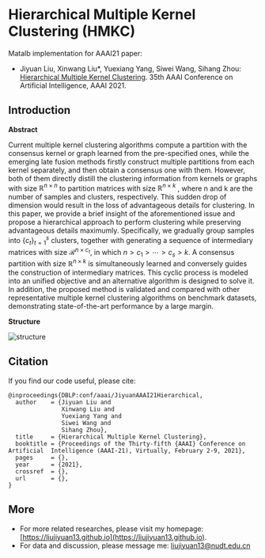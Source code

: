 # Hierarchical Multiple Kernel Clustering (HMKC)

Matalb implementation for AAAI21 paper:

- Jiyuan Liu, Xinwang Liu\*, Yuexiang Yang, Siwei Wang, Sihang Zhou: [Hierarchical Multiple Kernel Clustering](https://liujiyuan13.github.io/pubs/HMKC.pdf). 35th AAAI Conference on Artificial Intelligence, AAAI 2021.

## Introduction
**Abstract**

Current multiple kernel clustering algorithms compute a partition with the consensus kernel or graph learned from the pre-specified ones, while the emerging late fusion methods firstly construct multiple partitions from each kernel separately, and then obtain a consensus one with them. However, both of them directly distill the clustering information from kernels or graphs with size $\mathbb{R}^{n\times n}$  to partition matrices with size $\mathbb{R}^{n\times k}$ , where n and k are the number of samples and clusters, respectively. This sudden drop of dimension would result in the loss of advantageous details for clustering. In this paper, we provide a brief insight of the aforementioned issue and propose a hierarchical approach to perform clustering while preserving advantageous details maximumly. Specifically, we gradually group samples into $\{c_t\}_{t=1}^s$ clusters, together with generating a sequence of intermediary matrices with size $\mathcal{R}^{n\times c_t}$, in which $n>c_1>\cdots>c_s>k$. A consensus partition with size $\mathbb{R}^{n\times k}$ is simultaneously learned and conversely guides the construction of intermediary matrices. This cyclic process is modeled into an unified objective and an alternative algorithm is designed to solve it. In addition, the proposed method is validated and compared with other representative multiple kernel clustering algorithms on benchmark datasets, demonstrating state-of-the-art performance by a large margin.

**Structure**

![structure](https://github.com/liujiyuan13/HMKC-code_release/blob/main/fig/framework_with_graph-crop.png)

## Citation

If you find our code useful, please cite:

	@inproceedings{DBLP:conf/aaai/JiyuanAAAI21Hierarchical,
	  author    = {Jiyuan Liu and
               	   Xinwang Liu and
                   Yuexiang Yang and
                   Siwei Wang and
                   Sihang Zhou},
	  title     = {Hierarchical Multiple Kernel Clustering},
	  booktitle = {Proceedings of the Thirty-fifth {AAAI} Conference on Artificial 	Intelligence (AAAI-21), Virtually, February 2-9, 2021},
	  pages     = {},
	  year      = {2021},
	  crossref  = {},
	  url       = {},
	}

## More
- For more related researches, please visit my homepage: [https://liujiyuan13.github.io](https://liujiyuan13.github.io).
- For data and discussion, please message me: liujiyuan13@nudt.edu.cn





